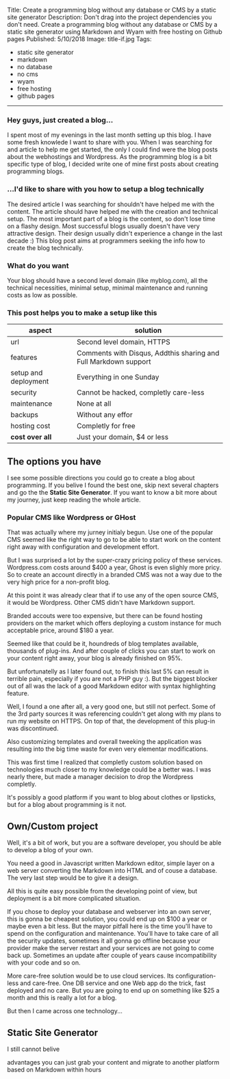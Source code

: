 Title: Create a programming blog without any database or CMS by a static site generator
Description: Don't drag into the project dependencies you don't need. Create a programming blog without any database or CMS by a static site generator using Markdown and Wyam with free hosting on Github pages
Published: 5/10/2018
Image: title-if.jpg
Tags: 
- static site generator
- markdown
- no database
- no cms
- wyam
- free hosting
- github pages
---

### Hey guys, just created a blog...
I spent most of my evenings in the last month setting up this blog. I have some fresh knowlede I want to share with you. When I was searching for and article to help me get started, the only I could find were the blog posts about the webhostings and Wordpress. As the programming blog is a bit specific type of blog, I decided write one of mine first posts about creating programming blogs.  

### ...I'd like to share with you how to setup a blog technically
The desired article I was searching for shouldn't have helped me with the content. The article should have helped me with the creation and technical setup.
The most important part of a blog is the content, so don't lose time on a flashy design.
Most successful blogs usually doesn't have very attractive design. Their design usually didn't experience a change in the last decade :)
This blog post aims at programmers seeking the info how to create the blog technically.

### What do you want
Your blog should have a second level domain (like myblog.com), all the technical necessities, minimal setup, minimal maintenance and running costs as low as possible.

### This post helps you to make a setup like this

| aspect | solution |
|--|--|
| url | Second level domain, HTTPS |
| features | Comments with Disqus, Addthis sharing and Full Markdown support|
| setup and deployment | Everything in one Sunday|
| security | Cannot be hacked, completly care-less|
| maintenance | None at all|
| backups | Without any effor|
| hosting cost | Completly for free|
| **cost over all** | Just your domain, $4 or less

## The options you have
I see some possible directions you could go to create a blog about programming. If you belive I found the best one, skip next several chapters and go the the **Static Site Generator**. If you want to know a bit more about my journey, just keep reading the whole article.

### Popular CMS like Wordpress or GHost
That was actually where my jurney initialy begun. Use one of the popular CMS seemed like the right way to go to be able to start work on the content right away with configuration and development effort. 

But I was surprised a lot by the super-crazy pricing policy of these services. Wordpress.com costs around $400 a year, Ghost is even slighly more pricy. So to create an account directly in a branded CMS was not a way due to the very high price for a non-profit blog.

At this point it was already clear that if to use any of the open source CMS, it would be Wordpress. Other CMS didn't have Markdown support.

Branded accouts were too expensive, but there can be found hosting providers on the market which offers deploying a custom instance for much acceptable price, around $180 a year.

Seemed like that could be it, houndreds of blog templates available, thousands of plug-ins. And after couple of clicks you can start to work on your content right away, your blog is already finished on 95%.

But unfortunatelly as I later found out, to finish this last 5% can result in terrible pain, especially if you are not a PHP guy :). But the biggest blocker out of all was the lack of a good Markdown editor with syntax highlighting feature. 

Well, I found a one after all, a very good one, but still not perfect. Some of the 3rd party sources it was referencing couldn't get along with my plans to run my website on HTTPS.
On top of that, the development of this plug-in was discontinued.

Also customizing templates and overall tweeking the application was resulting into the big time waste for even very elementar modifications.

This was first time I realized that completly custom solution based on technologies much closer to my knowledge could be a better was. I was nearly there, but made a manager decision to drop the Wordpress completly.

It's possibly a good platform if you want to blog about clothes or lipsticks, but for a blog about programming is it not.

## Own/Custom project
Well, it's a bit of work, but you are a software developer, you should be able to develop a blog of your own. 

You need a good in Javascript written Markdown editor, simple layer on a web server converting the Markdown into HTML and of couse a database. The very last step would be to give it a design.

All this is quite easy possible from the developing point of view, but deployment is a bit more complicated situation.

If you chose to deploy your database and webserver into an own server, this is gonna be cheapest solution, you could end up on $100 a year or maybe even a bit less. But the mayor pitfall here is the time you'll have to spend on the configuration and maintenance. You'll have to take care of all the security updates, sometimes it all gonna go offline because your provider make the server restart and your services are not going to come back up. Sometimes an update after couple of years cause incompatibility with your code and so on.

More care-free solution would be to use cloud services. Its configuration-less and care-free. One DB service and one Web app do the trick, fast deployed and no care. But you are going to end up on something like $25 a month and this is really a lot for a blog.

But then I came across one technology...

## Static Site Generator
I still cannot belive



advantages
you can just grab your content and migrate to another platform based on Markdown within hours
<!--stackedit_data:
eyJoaXN0b3J5IjpbMjA2MzczMzIyMCwxMzAxOTMyNDAyLDE3Nj
YyMzg1ODEsMTA4ODU5MDY4NCwxMjkwOTk5MTY1XX0=
-->